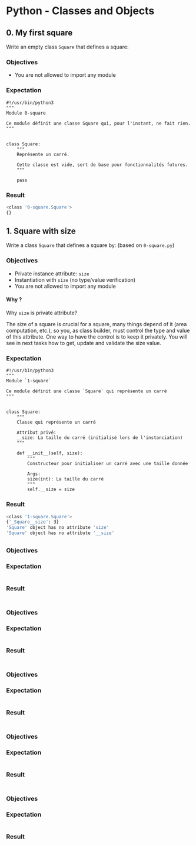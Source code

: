 # Python - Classes and Objects

## 0. My first square
Write an empty class `Square` that defines a square:

### Objectives
- You are not allowed to import any module

### Expectation
```python3
#!/usr/bin/python3
"""
Module 0-square

Ce module définit une classe Square qui, pour l'instant, ne fait rien.
"""


class Square:
    """
    Représente un carré.

    Cette classe est vide, sert de base pour fonctionnalités futures.
    """

    pass
```
### Result
```bash
<class '0-square.Square'>
{}
```

## 1. Square with size
Write a class `Square` that defines a square by: (based on `0-square.py`)

### Objectives
- Private instance attribute: `size`
- Instantiation with `size` (no type/value verification)
- You are not allowed to import any module

#### Why ?
Why `size` is private attribute?

The size of a square is crucial for a square, many things depend of it (area computation, etc.), so you, as class builder, must control the type and value of this attribute. One way to have the control is to keep it privately. You will see in next tasks how to get, update and validate the size value.

### Expectation
```python3
#!/usr/bin/python3
"""
Module `1-square`

Ce module définit une classe `Square` qui représente un carré
"""


class Square:
    """
    Classe qui représente un carré

    Attribut privé:
    __size: La taille du carré (initialisé lors de l'instanciation)
    """

    def __init__(self, size):
        """
        Constructeur pour initialiser un carré avec une taille donnée

        Args:
        size(int): La taille du carré
        """
        self.__size = size
```
### Result
```bash
<class '1-square.Square'>
{'_Square__size': 3}
'Square' object has no attribute 'size'
'Square' object has no attribute '__size'
```

##
### Objectives
### Expectation
```python3
```
### Result
```bash
```

##
### Objectives
### Expectation
```python3
```
### Result
```bash
```

##
### Objectives
### Expectation
```python3
```
### Result
```bash
```

##
### Objectives
### Expectation
```python3
```
### Result
```bash
```

##
### Objectives
### Expectation
```python3
```
### Result
```bash
```
